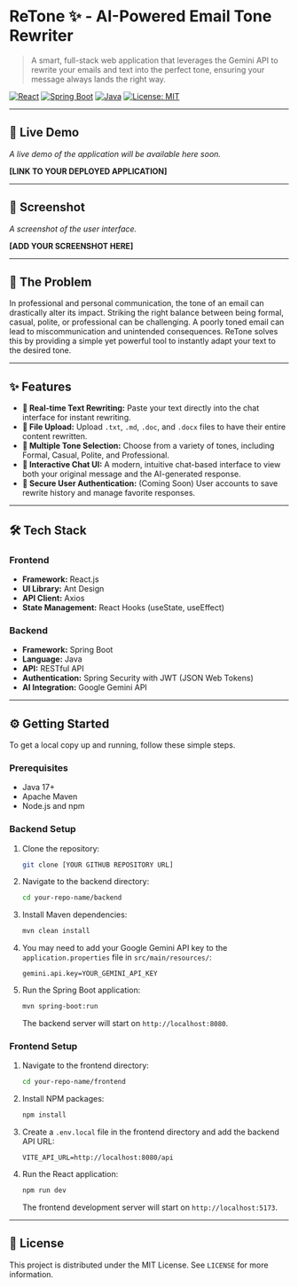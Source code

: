 # ReTone ✨ - AI-Powered Email Tone Rewriter

> A smart, full-stack web application that leverages the Gemini API to rewrite your emails and text into the perfect tone, ensuring your message always lands the right way.

[![React](https://img.shields.io/badge/React-20232A?style=for-the-badge&logo=react&logoColor=61DAFB)](https://reactjs.org/)
[![Spring Boot](https://img.shields.io/badge/Spring_Boot-F2F4F9?style=for-the-badge&logo=spring&logoColor=6DB33F)](https://spring.io/projects/spring-boot)
[![Java](https://img.shields.io/badge/Java-ED8B00?style=for-the-badge&logo=openjdk&logoColor=white)](https://www.java.com/)
[![License: MIT](https://img.shields.io/badge/License-MIT-yellow.svg?style=for-the-badge)](https://opensource.org/licenses/MIT)

---

## 🚀 Live Demo

*A live demo of the application will be available here soon.*

**[LINK TO YOUR DEPLOYED APPLICATION]**

---

## 📸 Screenshot

*A screenshot of the user interface.*

**[ADD YOUR SCREENSHOT HERE]**

---

## 🎯 The Problem

In professional and personal communication, the tone of an email can drastically alter its impact. Striking the right balance between being formal, casual, polite, or professional can be challenging. A poorly toned email can lead to miscommunication and unintended consequences. ReTone solves this by providing a simple yet powerful tool to instantly adapt your text to the desired tone.

---

## ✨ Features

* **📝 Real-time Text Rewriting:** Paste your text directly into the chat interface for instant rewriting.
* **📎 File Upload:** Upload `.txt`, `.md`, `.doc`, and `.docx` files to have their entire content rewritten.
* **🎨 Multiple Tone Selection:** Choose from a variety of tones, including Formal, Casual, Polite, and Professional.
* **💬 Interactive Chat UI:** A modern, intuitive chat-based interface to view both your original message and the AI-generated response.
* **🔐 Secure User Authentication:** (Coming Soon) User accounts to save rewrite history and manage favorite responses.

---

## 🛠️ Tech Stack

### Frontend
* **Framework:** React.js
* **UI Library:** Ant Design
* **API Client:** Axios
* **State Management:** React Hooks (useState, useEffect)

### Backend
* **Framework:** Spring Boot
* **Language:** Java
* **API:** RESTful API
* **Authentication:** Spring Security with JWT (JSON Web Tokens)
* **AI Integration:** Google Gemini API

---

## ⚙️ Getting Started

To get a local copy up and running, follow these simple steps.

### Prerequisites

* Java 17+
* Apache Maven
* Node.js and npm

### Backend Setup

1.  Clone the repository:
    ```sh
    git clone [YOUR GITHUB REPOSITORY URL]
    ```
2.  Navigate to the backend directory:
    ```sh
    cd your-repo-name/backend
    ```
3.  Install Maven dependencies:
    ```sh
    mvn clean install
    ```
4.  You may need to add your Google Gemini API key to the `application.properties` file in `src/main/resources/`:
    ```properties
    gemini.api.key=YOUR_GEMINI_API_KEY
    ```
5.  Run the Spring Boot application:
    ```sh
    mvn spring-boot:run
    ```
    The backend server will start on `http://localhost:8080`.

### Frontend Setup

1.  Navigate to the frontend directory:
    ```sh
    cd your-repo-name/frontend
    ```
2.  Install NPM packages:
    ```sh
    npm install
    ```
3.  Create a `.env.local` file in the frontend directory and add the backend API URL:
    ```
    VITE_API_URL=http://localhost:8080/api
    ```
4.  Run the React application:
    ```sh
    npm run dev
    ```
    The frontend development server will start on `http://localhost:5173`.

---

## 📄 License

This project is distributed under the MIT License. See `LICENSE` for more information.
